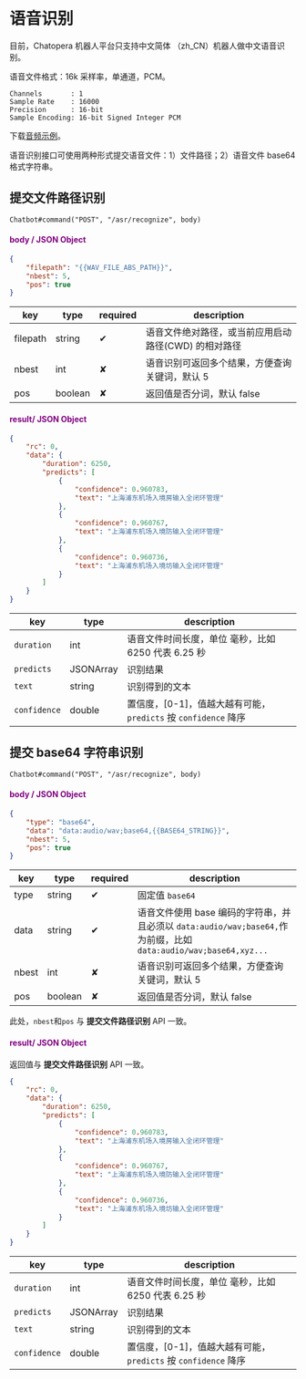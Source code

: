 # 语音识别

目前，Chatopera 机器人平台只支持中文简体 （zh_CN）机器人做中文语音识别。

语音文件格式：16k 采样率，单通道，PCM。

```说明
Channels       : 1
Sample Rate    : 16000
Precision      : 16-bit
Sample Encoding: 16-bit Signed Integer PCM
```

下载[音频示例](/images/products/platform/asr.sample.001.wav)。

语音识别接口可使用两种形式提交语音文件：1）文件路径；2）语音文件 base64 格式字符串。

## 提交文件路径识别

```API
Chatbot#command("POST", "/asr/recognize", body)
```

<h4><font color="purple">body / JSON Object</font></h4>

```JSON
{
	"filepath": "{{WAV_FILE_ABS_PATH}}",
	"nbest": 5,
	"pos": true
}
```

| key      | type    | required | description                                          |
| -------- | ------- | -------- | ---------------------------------------------------- |
| filepath | string  | &#10004; | 语音文件绝对路径，或当前应用启动路径(CWD) 的相对路径 |
| nbest    | int     | &#10008; | 语音识别可返回多个结果，方便查询关键词，默认 5       |
| pos      | boolean | &#10008; | 返回值是否分词，默认 false                           |

<h4><font color="purple">result/ JSON Object</font></h4>

```JSON
{
    "rc": 0,
    "data": {
        "duration": 6250,
        "predicts": [
            {
                "confidence": 0.960783,
                "text": "上海浦东机场入境房输入全闭环管理"
            },
            {
                "confidence": 0.960767,
                "text": "上海浦东机场入境防输入全闭环管理"
            },
            {
                "confidence": 0.960736,
                "text": "上海浦东机场入境坊输入全闭环管理"
            }
        ]
    }
}
```

| key          | type      | description                                                    |
| ------------ | --------- | -------------------------------------------------------------- |
| `duration`   | int       | 语音文件时间长度，单位 毫秒，比如 6250 代表 6.25 秒            |
| `predicts`   | JSONArray | 识别结果                                                       |
| `text`       | string    | 识别得到的文本                                                 |
| `confidence` | double    | 置信度，[0-1]，值越大越有可能，`predicts` 按 `confidence` 降序 |

## 提交 base64 字符串识别

```API
Chatbot#command("POST", "/asr/recognize", body)
```

<h4><font color="purple">body / JSON Object</font></h4>

```JSON
{
	"type": "base64",
	"data": "data:audio/wav;base64,{{BASE64_STRING}}",
	"nbest": 5,
	"pos": true
}
```

| key   | type    | required | description                                                                                                      |
| ----- | ------- | -------- | ---------------------------------------------------------------------------------------------------------------- |
| type  | string  | &#10004; | 固定值 `base64`                                                                                                  |
| data  | string  | &#10004; | 语音文件使用 base 编码的字符串，并且必须以 `data:audio/wav;base64,`作为前缀，比如 `data:audio/wav;base64,xyz...` |
| nbest | int     | &#10008; | 语音识别可返回多个结果，方便查询关键词，默认 5                                                                   |
| pos   | boolean | &#10008; | 返回值是否分词，默认 false                                                                                       |

此处，`nbest`和`pos` 与 **提交文件路径识别** API 一致。

<h4><font color="purple">result/ JSON Object</font></h4>

返回值与 **提交文件路径识别** API 一致。

```JSON
{
    "rc": 0,
    "data": {
        "duration": 6250,
        "predicts": [
            {
                "confidence": 0.960783,
                "text": "上海浦东机场入境房输入全闭环管理"
            },
            {
                "confidence": 0.960767,
                "text": "上海浦东机场入境防输入全闭环管理"
            },
            {
                "confidence": 0.960736,
                "text": "上海浦东机场入境坊输入全闭环管理"
            }
        ]
    }
}
```

| key          | type      | description                                                    |
| ------------ | --------- | -------------------------------------------------------------- |
| `duration`   | int       | 语音文件时间长度，单位 毫秒，比如 6250 代表 6.25 秒            |
| `predicts`   | JSONArray | 识别结果                                                       |
| `text`       | string    | 识别得到的文本                                                 |
| `confidence` | double    | 置信度，[0-1]，值越大越有可能，`predicts` 按 `confidence` 降序 |

